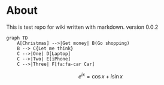 # About
This is test repo for wiki written with markdown.
version 0.0.2



```mermaid
graph TD
    A[Christmas] -->|Get money| B(Go shopping)
    B --> C{Let me think}
    C -->|One| D[Laptop]
    C -->|Two| E[iPhone]
    C -->|Three| F[fa:fa-car Car]
```

$$ e^{i x} = \cos{x} + i \sin{x} $$
